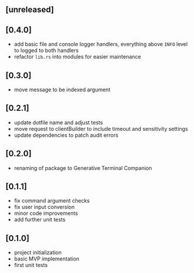 ## [unreleased]

## [0.4.0]

- add basic file and console logger handlers, everything above `INFO` level to logged to both handlers
- refactor `lib.rs` into modules for easier maintenance

## [0.3.0]

- move message to be indexed argument

## [0.2.1]

- update dotfile name and adjust tests
- move request to clientBuilder to include timeout and sensitivity settings
- update dependencies to patch audit errors

## [0.2.0]

- renaming of package to Generative Terminal Companion

## [0.1.1]

- fix command argument checks
- fix user input conversion
- minor code improvements
- add further unit tests

## [0.1.0]

- project initialization
- basic MVP implementation
- first unit tests
